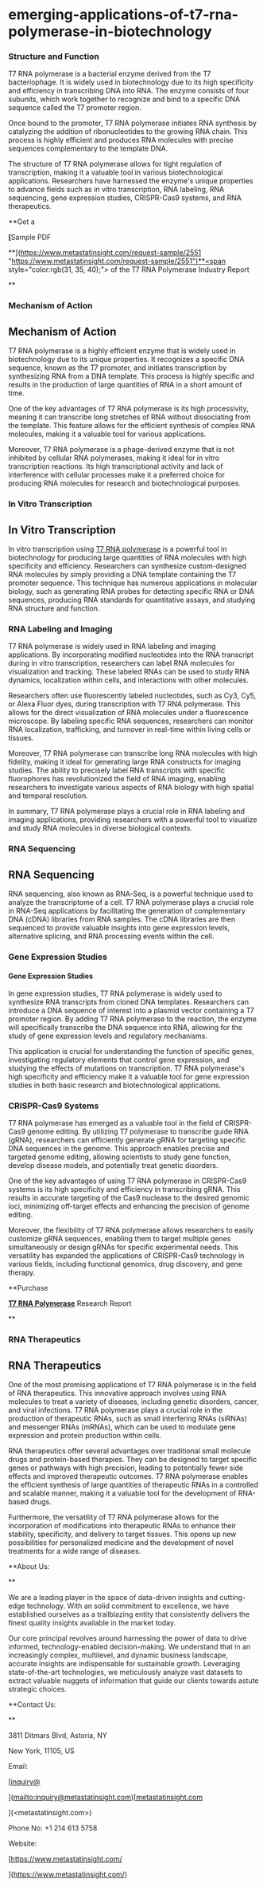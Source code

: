 # emerging-applications-of-t7-rna-polymerase-in-biotechnology

### Structure and Function



T7 RNA polymerase is a bacterial enzyme derived from the T7 bacteriophage. It is widely used in biotechnology due to its high specificity and efficiency in transcribing DNA into RNA. The enzyme consists of four subunits, which work together to recognize and bind to a specific DNA sequence called the T7 promoter region.

Once bound to the promoter, T7 RNA polymerase initiates RNA synthesis by catalyzing the addition of ribonucleotides to the growing RNA chain. This process is highly efficient and produces RNA molecules with precise sequences complementary to the template DNA.

The structure of T7 RNA polymerase allows for tight regulation of transcription, making it a valuable tool in various biotechnological applications. Researchers have harnessed the enzyme's unique properties to advance fields such as in vitro transcription, RNA labeling, RNA sequencing, gene expression studies, CRISPR-Cas9 systems, and RNA therapeutics.

**<span style="color:rgb(31, 35, 40);"><span style="background-color:rgb(255, 255, 255);">Get a </span></span>

**[**<span style="color:rgb(31, 35, 40);"><span style="background-color:rgb(255, 255, 255);">Sample PDF</span></span>

**](<https://www.metastatinsight.com/request-sample/2551> "https://www.metastatinsight.com/request-sample/2551")**<span style="color:rgb(31, 35, 40);"><span style="background-color:rgb(255, 255, 255);"> of the T7 RNA Polymerase Industry Report</span></span>

**

### Mechanism of Action



## Mechanism of Action

T7 RNA polymerase is a highly efficient enzyme that is widely used in biotechnology due to its unique properties. It recognizes a specific DNA sequence, known as the T7 promoter, and initiates transcription by synthesizing RNA from a DNA template. This process is highly specific and results in the production of large quantities of RNA in a short amount of time.

One of the key advantages of T7 RNA polymerase is its high processivity, meaning it can transcribe long stretches of RNA without dissociating from the template. This feature allows for the efficient synthesis of complex RNA molecules, making it a valuable tool for various applications.

Moreover, T7 RNA polymerase is a phage-derived enzyme that is not inhibited by cellular RNA polymerases, making it ideal for in vitro transcription reactions. Its high transcriptional activity and lack of interference with cellular processes make it a preferred choice for producing RNA molecules for research and biotechnological purposes.

### In Vitro Transcription



## In Vitro Transcription

In vitro transcription using [T7 RNA polymerase](<https://www.metastatinsight.com/report/t7-rna-polymerase-market/2551> "https://www.metastatinsight.com/report/t7-rna-polymerase-market/2551") is a powerful tool in biotechnology for producing large quantities of RNA molecules with high specificity and efficiency. Researchers can synthesize custom-designed RNA molecules by simply providing a DNA template containing the T7 promoter sequence. This technique has numerous applications in molecular biology, such as generating RNA probes for detecting specific RNA or DNA sequences, producing RNA standards for quantitative assays, and studying RNA structure and function.

### RNA Labeling and Imaging



T7 RNA polymerase is widely used in RNA labeling and imaging applications. By incorporating modified nucleotides into the RNA transcript during in vitro transcription, researchers can label RNA molecules for visualization and tracking. These labeled RNAs can be used to study RNA dynamics, localization within cells, and interactions with other molecules.

Researchers often use fluorescently labeled nucleotides, such as Cy3, Cy5, or Alexa Fluor dyes, during transcription with T7 RNA polymerase. This allows for the direct visualization of RNA molecules under a fluorescence microscope. By labeling specific RNA sequences, researchers can monitor RNA localization, trafficking, and turnover in real-time within living cells or tissues.

Moreover, T7 RNA polymerase can transcribe long RNA molecules with high fidelity, making it ideal for generating large RNA constructs for imaging studies. The ability to precisely label RNA transcripts with specific fluorophores has revolutionized the field of RNA imaging, enabling researchers to investigate various aspects of RNA biology with high spatial and temporal resolution.

In summary, T7 RNA polymerase plays a crucial role in RNA labeling and imaging applications, providing researchers with a powerful tool to visualize and study RNA molecules in diverse biological contexts.

### RNA Sequencing



## RNA Sequencing

RNA sequencing, also known as RNA-Seq, is a powerful technique used to analyze the transcriptome of a cell. T7 RNA polymerase plays a crucial role in RNA-Seq applications by facilitating the generation of complementary DNA (cDNA) libraries from RNA samples. The cDNA libraries are then sequenced to provide valuable insights into gene expression levels, alternative splicing, and RNA processing events within the cell.

### Gene Expression Studies



#### Gene Expression Studies

In gene expression studies, T7 RNA polymerase is widely used to synthesize RNA transcripts from cloned DNA templates. Researchers can introduce a DNA sequence of interest into a plasmid vector containing a T7 promoter region. By adding T7 RNA polymerase to the reaction, the enzyme will specifically transcribe the DNA sequence into RNA, allowing for the study of gene expression levels and regulatory mechanisms.

This application is crucial for understanding the function of specific genes, investigating regulatory elements that control gene expression, and studying the effects of mutations on transcription. T7 RNA polymerase's high specificity and efficiency make it a valuable tool for gene expression studies in both basic research and biotechnological applications.

### CRISPR-Cas9 Systems



T7 RNA polymerase has emerged as a valuable tool in the field of CRISPR-Cas9 genome editing. By utilizing T7 polymerase to transcribe guide RNA (gRNA), researchers can efficiently generate gRNA for targeting specific DNA sequences in the genome. This approach enables precise and targeted genome editing, allowing scientists to study gene function, develop disease models, and potentially treat genetic disorders.

One of the key advantages of using T7 RNA polymerase in CRISPR-Cas9 systems is its high specificity and efficiency in transcribing gRNA. This results in accurate targeting of the Cas9 nuclease to the desired genomic loci, minimizing off-target effects and enhancing the precision of genome editing.

Moreover, the flexibility of T7 RNA polymerase allows researchers to easily customize gRNA sequences, enabling them to target multiple genes simultaneously or design gRNAs for specific experimental needs. This versatility has expanded the applications of CRISPR-Cas9 technology in various fields, including functional genomics, drug discovery, and gene therapy.

**<span style="color:rgb(31, 35, 40);"><span style="background-color:rgb(255, 255, 255);">Purchase </span></span>

**[**T7 RNA Polymerase**](<https://www.metastatinsight.com/buy-report/2551> "https://www.metastatinsight.com/buy-report/2551")** Research<span style="color:rgb(31, 35, 40);"><span style="background-color:rgb(255, 255, 255);"> Report</span></span>

**

### RNA Therapeutics

## RNA Therapeutics

One of the most promising applications of T7 RNA polymerase is in the field of RNA therapeutics. This innovative approach involves using RNA molecules to treat a variety of diseases, including genetic disorders, cancer, and viral infections. T7 RNA polymerase plays a crucial role in the production of therapeutic RNAs, such as small interfering RNAs (siRNAs) and messenger RNAs (mRNAs), which can be used to modulate gene expression and protein production within cells.

RNA therapeutics offer several advantages over traditional small molecule drugs and protein-based therapies. They can be designed to target specific genes or pathways with high precision, leading to potentially fewer side effects and improved therapeutic outcomes. T7 RNA polymerase enables the efficient synthesis of large quantities of therapeutic RNAs in a controlled and scalable manner, making it a valuable tool for the development of RNA-based drugs.

Furthermore, the versatility of T7 RNA polymerase allows for the incorporation of modifications into therapeutic RNAs to enhance their stability, specificity, and delivery to target tissues. This opens up new possibilities for personalized medicine and the development of novel treatments for a wide range of diseases.



**<span style="color:rgb(31, 35, 40);"><span style="background-color:rgb(255, 255, 255);">About Us:</span></span>

**

<span style="color:rgb(31, 35, 40);"><span style="background-color:rgb(255, 255, 255);">We are a leading player in the space of data-driven insights and cutting-edge technology. With an solid commitment to excellence, we have established ourselves as a trailblazing entity that consistently delivers the finest quality insights available in the market today.</span></span>

<span style="color:rgb(31, 35, 40);"><span style="background-color:rgb(255, 255, 255);">Our core principal revolves around harnessing the power of data to drive informed, technology-enabled decision-making. We understand that in an increasingly complex, multilevel, and dynamic business landscape, accurate insights are indispensable for sustainable growth. Leveraging state-of-the-art technologies, we meticulously analyze vast datasets to extract valuable nuggets of information that guide our clients towards astute strategic choices.</span></span>

**<span style="color:rgb(31, 35, 40);"><span style="background-color:rgb(255, 255, 255);">Contact Us:</span></span>

**

<span style="color:rgb(31, 35, 40);"><span style="background-color:rgb(255, 255, 255);">3811 Ditmars Blvd, Astoria, NY</span></span>

<span style="color:rgb(31, 35, 40);"><span style="background-color:rgb(255, 255, 255);">New York, 11105, US</span></span>

<span style="color:rgb(31, 35, 40);"><span style="background-color:rgb(255, 255, 255);">Email: </span></span>

[<u><span style="color:var(--fgColor-accent, var(--color-accent-fg));"><span style="background-color:transparent;">inquiry@</span></span></u>

](<mailto:inquiry@metastatinsight.com>)[<u><span style="color:var(--fgColor-accent, var(--color-accent-fg));"><span style="background-color:transparent;">metastatinsight.com</span></span></u>

](<metastatinsight.com>)

<span style="color:rgb(31, 35, 40);"><span style="background-color:rgb(255, 255, 255);">Phone No: +1 214 613 5758</span></span>

<span style="color:rgb(31, 35, 40);"><span style="background-color:rgb(255, 255, 255);">Website: </span></span>

[<u><span style="color:var(--fgColor-accent, var(--color-accent-fg));"><span style="background-color:transparent;">https://www.metastatinsight.com/</span></span></u>

](<https://www.metastatinsight.com/>)